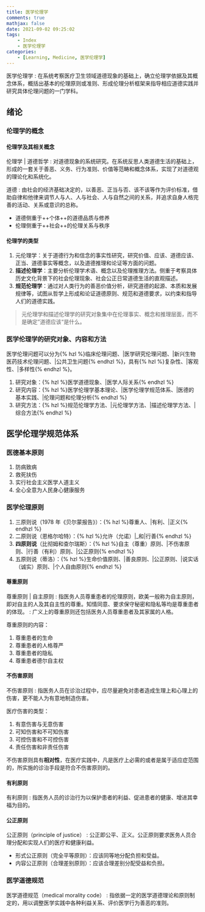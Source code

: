```yaml
---
title: 医学伦理学
comments: true
mathjax: false
date: 2021-09-02 09:25:02
tags:
    - Index
    - 医学伦理学
categories:
    - [Learning, Medicine, 医学伦理学]
---
```


医学伦理学
: 在系统考察医疗卫生领域道德现象的基础上，确立伦理学依据及其概念体系，概括出基本的伦理原则或准则、形成伦理分析框架来指导相应道德实践并研究具体伦理问题的一门学科。

<!-- more -->

## 绪论

### 伦理学的概念

#### 伦理学及其相关概念

伦理学 | 道德哲学
: 对道德现象的系统研究。在系统反思人类道德生活的基础上，形成的一套关于善恶、义务、行为准则、价值等范畴和概念体系，实现了对道德观的理论化和系统化。

道德
: 由社会的经济基础决定的，以善恶、正当与否、该不该等作为评价标准，借助自律和他律来调节人与人、人与社会、人与自然之间的关系，并追求自身人格完善的活动、关系或意识的总称。

- 道德侧重于++个体++的道德品质与修养
- 伦理侧重于++社会++的伦理关系与秩序

#### 伦理学的类型

1. 元伦理学：关于道德行为和信念的事实性研究，研究价值、应该、道德应该、正当、道德事实等概念，以及道德推理和论证等方面的问题。
2. **描述伦理学**：主要分析伦理学术语、概念以及伦理推理方法。侧重于考察具体历史文化背景下的社会伦理现象、社会公正日常道德生活的直观描述。
3. **规范伦理学**：通过对人类行为的善恶价值分析，研究道德的起源、本质和发展规律等，试图从哲学上形成和论证道德原则、规范和道德要求，以约束和指导人们的道德实践。

> 元伦理学和描述伦理学的研究对象集中在伦理事实、概念和推理层面，而不是确定”道德应该“是什么。

### 医学伦理学的研究对象、内容和方法

医学伦理问题可以分为{% hzl %}临床伦理问题、|医学研究伦理问题、|新兴生物医药技术伦理问题、|公共卫生问题{% endhzl %}，具有{% hzl %}复杂性、|客观性、|多样性{% endhzl %}。

1. 研究对象：{% hzl %}医学道德现象、|医学人际关系{% endhzl %}
2. 研究内容：{% hzl %}医学伦理学基本理论、|医学伦理学规范体系、|医德的基本实践、|伦理问题和伦理分析{% endhzl %}
3. 研究方法：{% hzl %}规范伦理学方法、|元伦理学方法、|描述伦理学方法、|综合方法{% endhzl %}

## 医学伦理学规范体系

### 医德基本原则

1. 防病致病
2. 救死扶伤
3. 实行社会主义医学人道主义
4. 全心全意为人民身心健康服务

### 医学伦理原则

1. 三原则说（1978 年《贝尔蒙报告》）：{% hzl %}尊重人、|有利、|正义{% endhzl %}
2. 二原则说（恩格尔哈特）：{% hzl %}允许（允诺）|_和|行善{% endhzl %}
3. **四原则说**（比彻姆和查尔瑞斯）：{% hzl %}自主（尊重）原则、|不伤害原则、|行善（有利）原则、|公正原则{% endhzl %}
4. 五原则说（蒂洛）：{% hzl %}生命价值原则、|善良原则、|公正原则、|说实话（诚实）原则、|个人自由原则{% endhzl %}

#### 尊重原则

尊重原则 | 自主原则
: 指医务人员尊重患者的伦理原则，欧美一般称为自主原则，即对自主的人及其自主性的尊重。知情同意、要求保守秘密和隐私等均是尊重患者的体现。
: 广义上的尊重原则还包括医务人员尊重患者及其家属的人格。

尊重原则的内容：
1. 尊重患者的生命
2. 尊重患者的人格尊严
3. 尊重患者的隐私
4. 尊重患者德尔自主权

#### 不伤害原则

不伤害原则
: 指医务人员在诊治过程中，应尽量避免对患者造成生理上和心理上的伤害，更不能人为有意地制造伤害。

医疗伤害的类型：
1. 有意伤害与无意伤害
2. 可知伤害和不可知伤害
3. 可控伤害和不可控伤害
4. 责任伤害和非责任伤害

不伤害原则具有**相对性**，在医疗实践中，凡是医疗上必需的或者是属于适应症范围的，所实施的诊治手段是符合不伤害原则的。

#### 有利原则

有利原则
: 指医务人员的诊治行为以保护患者的利益、促进患者的健康、增进其幸福为目的。

#### 公正原则

公正原则（principle of justice）
: 公正即公平、正义。公正原则要求医务人员合理分配和实现人们的医疗和健康利益。

- 形式公正原则（完全平等原则）：应该同等地分配负担和受益。
- 内容公正原则（合理差别原则）：应该合理差别分配受益和负担。

### 医学道德规范

医学道德规范（medical morality code）
: 指依据一定的医学道德理论和原则制定的，用以调整医学实践中各种利益关系、评价医学行为善恶的准则。
